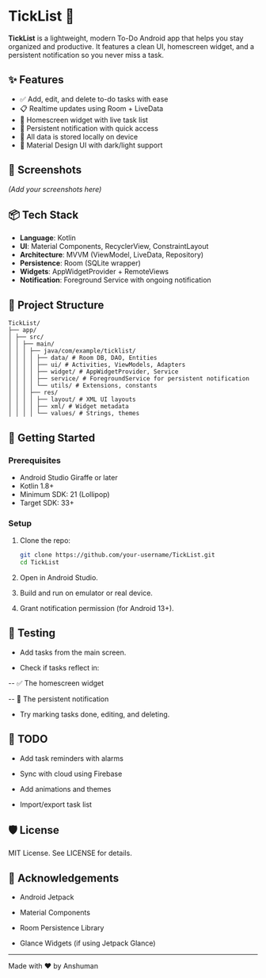 # TickList 📝

**TickList** is a lightweight, modern To-Do Android app that helps you stay organized and productive. It features a clean UI, homescreen widget, and a persistent notification so you never miss a task.

## ✨ Features

- ✅ Add, edit, and delete to-do tasks with ease
- 📋 Realtime updates using Room + LiveData
- 🧱 Homescreen widget with live task list
- 🔔 Persistent notification with quick access
- 💾 All data is stored locally on device
- 🎨 Material Design UI with dark/light support

## 📱 Screenshots

*(Add your screenshots here)*

## 📦 Tech Stack

- **Language**: Kotlin
- **UI**: Material Components, RecyclerView, ConstraintLayout
- **Architecture**: MVVM (ViewModel, LiveData, Repository)
- **Persistence**: Room (SQLite wrapper)
- **Widgets**: AppWidgetProvider + RemoteViews
- **Notification**: Foreground Service with ongoing notification

## 📂 Project Structure

```
TickList/
├── app/
│ ├── src/
│ │ ├── main/
│ │ │ ├── java/com/example/ticklist/
│ │ │ │ ├── data/ # Room DB, DAO, Entities
│ │ │ │ ├── ui/ # Activities, ViewModels, Adapters
│ │ │ │ ├── widget/ # AppWidgetProvider, Service
│ │ │ │ ├── service/ # ForegroundService for persistent notification
│ │ │ │ └── utils/ # Extensions, constants
│ │ │ ├── res/
│ │ │ │ ├── layout/ # XML UI layouts
│ │ │ │ ├── xml/ # Widget metadata
│ │ │ │ └── values/ # Strings, themes

```


## 🚀 Getting Started

### Prerequisites

- Android Studio Giraffe or later
- Kotlin 1.8+
- Minimum SDK: 21 (Lollipop)
- Target SDK: 33+

### Setup

1. Clone the repo:
   ```bash
   git clone https://github.com/your-username/TickList.git
   cd TickList
2. Open in Android Studio.

3. Build and run on emulator or real device.

4. Grant notification permission (for Android 13+).

## 🧪 Testing
- Add tasks from the main screen.

- Check if tasks reflect in:

-- ✅ The homescreen widget

-- 🔔 The persistent notification

- Try marking tasks done, editing, and deleting.

## 📌 TODO
- Add task reminders with alarms

- Sync with cloud using Firebase

- Add animations and themes

- Import/export task list

## 🛡️ License
MIT License. See LICENSE for details.

## 🙌 Acknowledgements
- Android Jetpack

- Material Components

- Room Persistence Library

- Glance Widgets (if using Jetpack Glance)

---
Made with ❤️ by Anshuman
